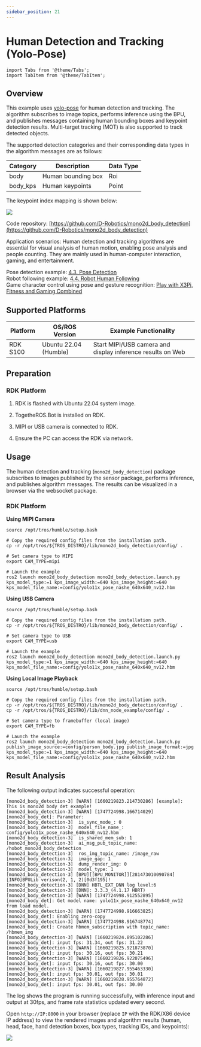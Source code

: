 ```yaml
---
sidebar_position: 21
---
```

# Human Detection and Tracking (Yolo-Pose)

```mdx-code-block
import Tabs from '@theme/Tabs';
import TabItem from '@theme/TabItem';
```

## Overview

This example uses [yolo-pose](https://docs.ultralytics.com/tasks/pose/) for human detection and tracking. The algorithm subscribes to image topics, performs inference using the BPU, and publishes messages containing human bounding boxes and keypoint detection results. Multi-target tracking (MOT) is also supported to track detected objects.

The supported detection categories and their corresponding data types in the algorithm messages are as follows:

| Category  | Description        | Data Type |
| --------- | ----------------- | --------- |
| body      | Human bounding box | Roi       |
| body_kps  | Human keypoints   | Point     |

The keypoint index mapping is shown below:

![](https://rdk-doc.oss-cn-beijing.aliyuncs.com/doc/img/05_Robot_development/03_boxs/function/image/box_adv/kps_yolo_index.jpeg)

Code repository: [https://github.com/D-Robotics/mono2d_body_detection](https://github.com/D-Robotics/mono2d_body_detection)

Application scenarios: Human detection and tracking algorithms are essential for visual analysis of human motion, enabling pose analysis and people counting. They are mainly used in human-computer interaction, gaming, and entertainment.

Pose detection example: [4.3. Pose Detection](../../apps/fall_detection)  
Robot following example: [4.4. Robot Human Following](../../apps/car_tracking)  
Game character control using pose and gesture recognition: [Play with X3Pi, Fitness and Gaming Combined](https://developer.d-robotics.cc/forumDetail/112555512834430487)

## Supported Platforms

| Platform   | OS/ROS Version         | Example Functionality                                      |
| ---------- | --------------------- | ---------------------------------------------------------- |
| RDK S100   | Ubuntu 22.04 (Humble) | Start MIPI/USB camera and display inference results on Web |

## Preparation

### RDK Platform

1. RDK is flashed with Ubuntu 22.04 system image.

2. TogetheROS.Bot is installed on RDK.

3. MIPI or USB camera is connected to RDK.

4. Ensure the PC can access the RDK via network.

## Usage

The human detection and tracking (`mono2d_body_detection`) package subscribes to images published by the sensor package, performs inference, and publishes algorithm messages. The results can be visualized in a browser via the websocket package.

### RDK Platform

**Using MIPI Camera**

```shell
source /opt/tros/humble/setup.bash

# Copy the required config files from the installation path.
cp -r /opt/tros/${TROS_DISTRO}/lib/mono2d_body_detection/config/ .

# Set camera type to MIPI
export CAM_TYPE=mipi

# Launch the example
ros2 launch mono2d_body_detection mono2d_body_detection.launch.py kps_model_type:=1 kps_image_width:=640 kps_image_height:=640 kps_model_file_name:=config/yolo11x_pose_nashe_640x640_nv12.hbm
```

**Using USB Camera**

```shell
source /opt/tros/humble/setup.bash

# Copy the required config files from the installation path.
cp -r /opt/tros/${TROS_DISTRO}/lib/mono2d_body_detection/config/ .

# Set camera type to USB
export CAM_TYPE=usb

# Launch the example
ros2 launch mono2d_body_detection mono2d_body_detection.launch.py kps_model_type:=1 kps_image_width:=640 kps_image_height:=640 kps_model_file_name:=config/yolo11x_pose_nashe_640x640_nv12.hbm
```

**Using Local Image Playback**

```shell
source /opt/tros/humble/setup.bash

# Copy the required config files from the installation path.
cp -r /opt/tros/${TROS_DISTRO}/lib/mono2d_body_detection/config/ .
cp -r /opt/tros/${TROS_DISTRO}/lib/dnn_node_example/config/ .

# Set camera type to framebuffer (local image)
export CAM_TYPE=fb

# Launch the example
ros2 launch mono2d_body_detection mono2d_body_detection.launch.py publish_image_source:=config/person_body.jpg publish_image_format:=jpg kps_model_type:=1 kps_image_width:=640 kps_image_height:=640 kps_model_file_name:=config/yolo11x_pose_nashe_640x640_nv12.hbm
```

## Result Analysis

The following output indicates successful operation:

```shell
[mono2d_body_detection-3] [WARN] [1660219823.214730286] [example]: This is mono2d body det example!
[mono2d_body_detection-3] [WARN] [1747724998.166714029] [mono2d_body_det]: Parameter:
[mono2d_body_detection-3]  is_sync_mode_: 0
[mono2d_body_detection-3]  model_file_name_: config/yolo11x_pose_nashe_640x640_nv12.hbm
[mono2d_body_detection-3]  is_shared_mem_sub: 1
[mono2d_body_detection-3]  ai_msg_pub_topic_name: /hobot_mono2d_body_detection
[mono2d_body_detection-3]  ros_img_topic_name: /image_raw
[mono2d_body_detection-3]  image_gap: 1
[mono2d_body_detection-3]  dump_render_img: 0
[mono2d_body_detection-3]  model_type: 1
[mono2d_body_detection-3] [BPU][[BPU_MONITOR]][281473010090784][INFO]BPULib verison(2, 1, 2)[0d3f195]!
[mono2d_body_detection-3] [DNN] HBTL_EXT_DNN log level:6
[mono2d_body_detection-3] [DNN]: 3.3.3_(4.1.17 HBRT)
[mono2d_body_detection-3] [WARN] [1747724998.912552895] [mono2d_body_det]: Get model name: yolo11x_pose_nashe_640x640_nv12 from load model.
[mono2d_body_detection-3] [WARN] [1747724998.916663825] [mono2d_body_det]: Enabling zero-copy
[mono2d_body_detection-3] [WARN] [1747724998.916748774] [mono2d_body_det]: Create hbmem_subscription with topic_name: /hbmem_img
[mono2d_body_detection-3] [WARN] [1660219824.895102286] [mono2d_body_det]: input fps: 31.34, out fps: 31.22
[mono2d_body_detection-3] [WARN] [1660219825.921873870] [mono2d_body_det]: input fps: 30.16, out fps: 30.21
[mono2d_body_detection-3] [WARN] [1660219826.922075496] [mono2d_body_det]: input fps: 30.16, out fps: 30.00
[mono2d_body_detection-3] [WARN] [1660219827.955463330] [mono2d_body_det]: input fps: 30.01, out fps: 30.01
[mono2d_body_detection-3] [WARN] [1660219828.955764872] [mono2d_body_det]: input fps: 30.01, out fps: 30.00
```

The log shows the program is running successfully, with inference input and output at 30fps, and frame rate statistics updated every second.

Open `http://IP:8000` in your browser (replace `IP` with the RDK/X86 device IP address) to view the rendered images and algorithm results (human, head, face, hand detection boxes, box types, tracking IDs, and keypoints):

![](https://rdk-doc.oss-cn-beijing.aliyuncs.com/doc/img/05_Robot_development/03_boxs/function/image/box_adv/yolo_pose_render.png)
